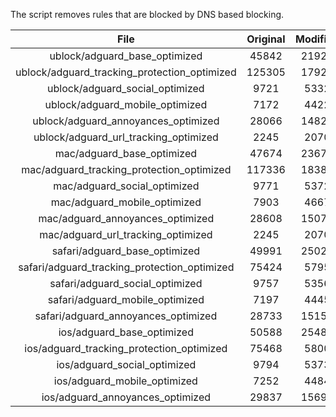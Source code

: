 The script removes rules that are blocked by DNS based blocking.


| File | Original | Modified |
|:----:|:-----:|:-----:|
| ublock/adguard_base_optimized | 45842 | 21920 |
| ublock/adguard_tracking_protection_optimized | 125305 | 17926 |
| ublock/adguard_social_optimized | 9721 | 5332 |
| ublock/adguard_mobile_optimized | 7172 | 4422 |
| ublock/adguard_annoyances_optimized | 28066 | 14821 |
| ublock/adguard_url_tracking_optimized | 2245 | 2070 |
| mac/adguard_base_optimized | 47674 | 23670 |
| mac/adguard_tracking_protection_optimized | 117336 | 18384 |
| mac/adguard_social_optimized | 9771 | 5372 |
| mac/adguard_mobile_optimized | 7903 | 4667 |
| mac/adguard_annoyances_optimized | 28608 | 15078 |
| mac/adguard_url_tracking_optimized | 2245 | 2070 |
| safari/adguard_base_optimized | 49991 | 25025 |
| safari/adguard_tracking_protection_optimized | 75424 | 5795 |
| safari/adguard_social_optimized | 9757 | 5356 |
| safari/adguard_mobile_optimized | 7197 | 4445 |
| safari/adguard_annoyances_optimized | 28733 | 15150 |
| ios/adguard_base_optimized | 50588 | 25486 |
| ios/adguard_tracking_protection_optimized | 75468 | 5800 |
| ios/adguard_social_optimized | 9794 | 5373 |
| ios/adguard_mobile_optimized | 7252 | 4484 |
| ios/adguard_annoyances_optimized | 29837 | 15692 |